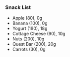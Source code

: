 ### Snack List
* Apple             (80),   0g
* Banana            (100),  0g
* Yogurt            (190),  18g
* Cottage Cheese    (90),   10g
* Nuts              (200),  10g
* Quest Bar         (200),  20g
* Carrots           (30),   0g
